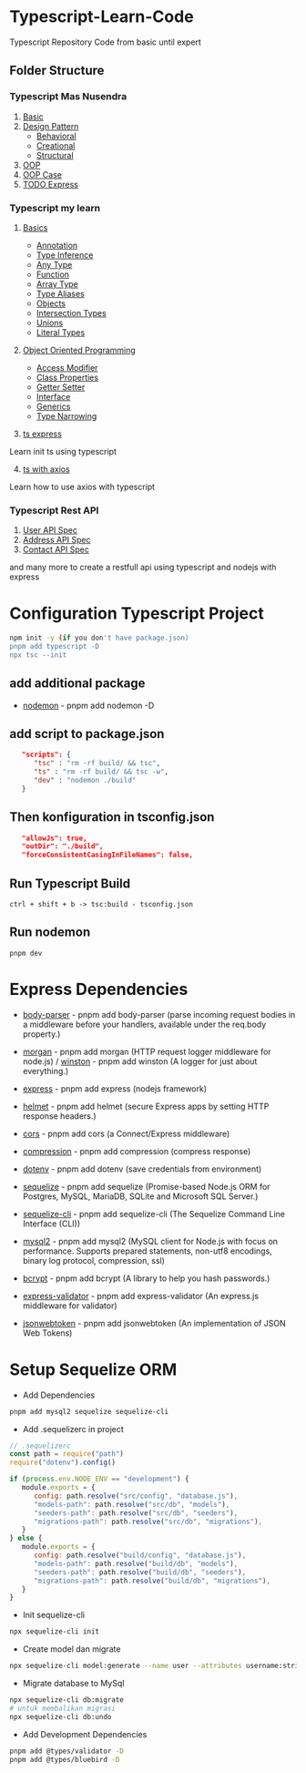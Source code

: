 # Typescript-Learn-Code

Typescript Repository Code from basic until expert

## Folder Structure

### Typescript Mas Nusendra

1. [Basic](./typescript-mas-rendra/basic/)
2. [Design Pattern](./typescript-mas-rendra/design-pattern/)
   -  [Behavioral](./typescript-mas-rendra/design-pattern/behavioral/)
   -  [Creational](./typescript-mas-rendra/design-pattern/creational/)
   -  [Structural](./typescript-mas-rendra/design-pattern/structural/)
3. [OOP](./typescript-mas-rendra/oop/)
4. [OOP Case](./typescript-mas-rendra/oop-case/)
5. [TODO Express](./typescript-mas-rendra/todo-express/)

### Typescript my learn

1. [Basics](./typescript-my-learn/basics/)

   -  [Annotation](./adi-explore/basics/annotations/)
   -  [Type Inference](./adi-explore/basics/inference-types/)
   -  [Any Type](./adi-explore/basics/any-type/)
   -  [Function](./adi-explore/basics/functions/)
   -  [Array Type](./adi-explore/basics/arrays-types/)
   -  [Type Aliases](./adi-explore/basics/type-aliases/)
   -  [Objects](./adi-explore/basics/objects/)
   -  [Intersection Types](./adi-explore/basics/intersection-types/)
   -  [Unions](./adi-explore/basics/unions/)
   -  [Literal Types](./adi-explore/basics/literal-types/)

2. [Object Oriented Programming](./adi-explore/object-oriented-programming/)

   -  [Access Modifier](./adi-explore/object-oriented-programming/access-modifier/)
   -  [Class Properties](./adi-explore/object-oriented-programming/class-properties/)
   -  [Getter Setter](./adi-explore/object-oriented-programming/getter-setter/)
   -  [Interface](./adi-explore/object-oriented-programming/interface/)
   -  [Generics](./adi-explore/object-oriented-programming/generics/)
   -  [Type Narrowing](./adi-explore/object-oriented-programming/type-narrowing/)

3. [ts express](./adi-explore/ts-express/)

Learn init ts using typescript

4. [ts with axios](./adi-explore/ts-with-axios/)

Learn how to use axios with typescript

### Typescript Rest API

1. [User API Spec](./typescript-restfull-pzn/doc/user.md)
2. [Address API Spec](./typescript-restfull-pzn/doc/address.md)
3. [Contact API Spec](./typescript-restfull-pzn/doc/contact.md)

and many more to create a restfull api using typescript and nodejs with express

# Configuration Typescript Project

```bash
npm init -y (if you don't have package.json)
pnpm add typescript -D
npx tsc --init
```

## add additional package

-  [nodemon](https://www.npmjs.com/package/nodemon) - pnpm add nodemon -D

## add script to package.json

```json
   "scripts": {
      "tsc" : "rm -rf build/ && tsc",
      "ts" : "rm -rf build/ && tsc -w",
      "dev" : "nodemon ./build"
   }
```

## Then konfiguration in tsconfig.json

```json
   "allowJs": true,
   "outDir": "./build",
   "forceConsistentCasingInFileNames": false,
```

## Run Typescript Build

`ctrl + shift + b -> tsc:build - tsconfig.json`

## Run nodemon

`pnpm dev`

# Express Dependencies

-  [body-parser](https://www.npmjs.com/package/body-parser) - pnpm add body-parser (parse incoming request bodies in a middleware before your handlers, available under the req.body property.)
-  [morgan](https://www.npmjs.com/package/morgan) - pnpm add morgan (HTTP request logger middleware for node.js) / [winston](https://www.npmjs.com/package/winston) - pnpm add winston (A logger for just about everything.)
-  [express](https://www.npmjs.com/package/express) - pnpm add express (nodejs framework)
-  [helmet](https://www.npmjs.com/package/helmet) - pnpm add helmet (secure Express apps by setting HTTP response headers.)
-  [cors](https://www.npmjs.com/package/cors) - pnpm add cors (a Connect/Express middleware)

-  [compression](https://www.npmjs.com/package/compression) - pnpm add compression (compress response)
-  [dotenv](https://www.npmjs.com/package/dotenv) - pnpm add dotenv (save credentials from environment)

-  [sequelize](https://www.npmjs.com/package/sequelize) - pnpm add sequelize (Promise-based Node.js ORM for Postgres, MySQL, MariaDB, SQLite and Microsoft SQL Server.)
-  [sequelize-cli](https://www.npmjs.com/package/sequelize-cli) - pnpm add sequelize-cli (The Sequelize Command Line Interface (CLI))
-  [mysql2](https://www.npmjs.com/package/mysql2) - pnpm add mysql2 (MySQL client for Node.js with focus on performance. Supports prepared statements, non-utf8 encodings, binary log protocol, compression, ssl)

-  [bcrypt](https://www.npmjs.com/package/bcrypt) - pnpm add bcrypt (A library to help you hash passwords.)
-  [express-validator](https://www.npmjs.com/package/express-validator) - pnpm add express-validator (An express.js middleware for validator)
-  [jsonwebtoken](https://www.npmjs.com/package/jsonwebtoken) - pnpm add jsonwebtoken (An implementation of JSON Web Tokens)

# Setup Sequelize ORM

-  Add Dependencies

```bash
pnpm add mysql2 sequelize sequelize-cli
```

-  Add .sequelizerc in project

```javascript
// .sequelizerc
const path = require("path")
require("dotenv").config()

if (process.env.NODE_ENV == "development") {
   module.exports = {
      config: path.resolve("src/config", "database.js"),
      "models-path": path.resolve("src/db", "models"),
      "seeders-path": path.resolve("src/db", "seeders"),
      "migrations-path": path.resolve("src/db", "migrations"),
   }
} else {
   module.exports = {
      config: path.resolve("build/config", "database.js"),
      "models-path": path.resolve("build/db", "models"),
      "seeders-path": path.resolve("build/db", "seeders"),
      "migrations-path": path.resolve("build/db", "migrations"),
   }
}
```

-  Init sequelize-cli

```bash
npx sequelize-cli init
```

-  Create model dan migrate

```bash
npx sequelize-cli model:generate --name user --attributes username:string,password:string --underscored
```

-  Migrate database to MySql

```bash
npx sequelize-cli db:migrate
# untuk membalikan migrasi
npx sequelize-cli db:undo
```

-  Add Development Dependencies

```bash
pnpm add @types/validator -D
pnpm add @types/bluebird -D
```
